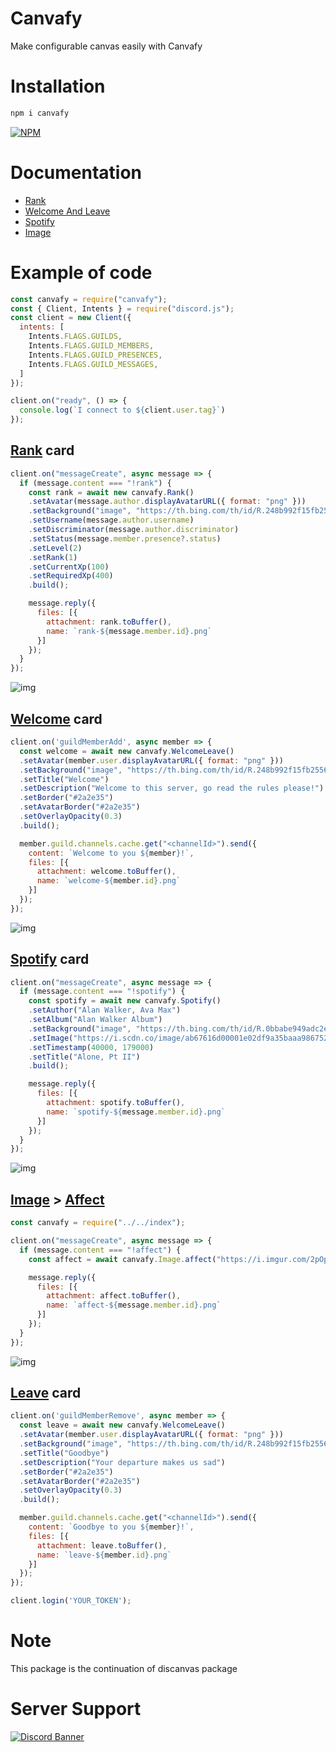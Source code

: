 # Canvafy
Make configurable canvas easily with Canvafy

# Installation
```sh
npm i canvafy
```

[![NPM](https://nodei.co/npm/canvafy.png)](https://nodei.co/npm/canvafy/)

# Documentation
* [Rank](https://github.com/squarfiuz/canvafy/blob/main/docs/Rank.md)
* [Welcome And Leave](https://github.com/squarfiuz/canvafy/blob/main/docs/WelcomeLeave.md)
* [Spotify](https://github.com/squarfiuz/canvafy/blob/main/docs/Spotify.md)
* [Image](https://github.com/squarfiuz/canvafy/blob/main/docs/Image.md)

# Example of code

```js
const canvafy = require("canvafy");
const { Client, Intents } = require("discord.js");
const client = new Client({
  intents: [
    Intents.FLAGS.GUILDS,
    Intents.FLAGS.GUILD_MEMBERS,
    Intents.FLAGS.GUILD_PRESENCES,
    Intents.FLAGS.GUILD_MESSAGES,
  ]
});

client.on("ready", () => {
  console.log(`I connect to ${client.user.tag}`)
});
```

<h2><a href="https://github.com/squarfiuz/canvafy/blob/main/docs/Rank.md">Rank</a> card</h2>

```js
client.on("messageCreate", async message => {
  if (message.content === "!rank") {
    const rank = await new canvafy.Rank()
    .setAvatar(message.author.displayAvatarURL({ format: "png" }))
    .setBackground("image", "https://th.bing.com/th/id/R.248b992f15fb255621fa51ee0ca0cecb?rik=K8hIsVFACWQ8%2fw&pid=ImgRaw&r=0")
    .setUsername(message.author.username)
    .setDiscriminator(message.author.discriminator)
    .setStatus(message.member.presence?.status)
    .setLevel(2)
    .setRank(1)
    .setCurrentXp(100)
    .setRequiredXp(400)
    .build();

    message.reply({
      files: [{
        attachment: rank.toBuffer(),
        name: `rank-${message.member.id}.png`
      }]
    });
  }
});
```

![img](https://i.imgur.com/Tw6Upk2.png)

<h2><a href="https://github.com/squarfiuz/canvafy/blob/main/docs/WelcomeLeave.md">Welcome</a> card</h2>

```js
client.on('guildMemberAdd', async member => {
  const welcome = await new canvafy.WelcomeLeave()
  .setAvatar(member.user.displayAvatarURL({ format: "png" }))
  .setBackground("image", "https://th.bing.com/th/id/R.248b992f15fb255621fa51ee0ca0cecb?rik=K8hIsVFACWQ8%2fw&pid=ImgRaw&r=0")
  .setTitle("Welcome")
  .setDescription("Welcome to this server, go read the rules please!")
  .setBorder("#2a2e35")
  .setAvatarBorder("#2a2e35")
  .setOverlayOpacity(0.3)
  .build();

  member.guild.channels.cache.get("<channelId>").send({
    content: `Welcome to you ${member}!`,
    files: [{
      attachment: welcome.toBuffer(),
      name: `welcome-${member.id}.png`
    }]
  });
});
```

![img](https://i.imgur.com/qiopaJc.png)

<h2><a href="https://github.com/squarfiuz/canvafy/blob/main/docs/Spotify.md">Spotify</a> card</h2>

```js
client.on("messageCreate", async message => {
  if (message.content === "!spotify") {
    const spotify = await new canvafy.Spotify()
    .setAuthor("Alan Walker, Ava Max")
    .setAlbum("Alan Walker Album")
    .setBackground("image", "https://th.bing.com/th/id/R.0bbabe949adc2ea6c853eddad2f38519?rik=jshX8YIYBDnF4w&pid=ImgRaw&r=0")
    .setImage("https://i.scdn.co/image/ab67616d00001e02df9a35baaa98675256b35177")
    .setTimestamp(40000, 179000)
    .setTitle("Alone, Pt II")
    .build();

    message.reply({
      files: [{
        attachment: spotify.toBuffer(),
        name: `spotify-${message.member.id}.png`
      }]
    });
  }
});
```

![img](https://i.imgur.com/RY6uXqZ.png)

<h2><a href="https://github.com/squarfiuz/canvafy/blob/main/docs/Image.md">Image</a> > <a href="https://github.com/squarfiuz/canvafy/blob/main/docs/Image.md#affect">Affect</a></h2>

```js
const canvafy = require("../../index");

client.on("messageCreate", async message => {
  if (message.content === "!affect") {
    const affect = await canvafy.Image.affect("https://i.imgur.com/2pOpPKf.png");

    message.reply({
      files: [{
        attachment: affect.toBuffer(),
        name: `affect-${message.member.id}.png`
      }]
    });
  }
});
```

![img](https://i.imgur.com/P6MgEGp.png)


<h2><a href="https://github.com/squarfiuz/canvafy/blob/main/docs/WelcomeLeave.md">Leave</a> card</h2>

```js
client.on('guildMemberRemove', async member => {
  const leave = await new canvafy.WelcomeLeave()
  .setAvatar(member.user.displayAvatarURL({ format: "png" }))
  .setBackground("image", "https://th.bing.com/th/id/R.248b992f15fb255621fa51ee0ca0cecb?rik=K8hIsVFACWQ8%2fw&pid=ImgRaw&r=0")
  .setTitle("Goodbye")
  .setDescription("Your departure makes us sad")
  .setBorder("#2a2e35")
  .setAvatarBorder("#2a2e35")
  .setOverlayOpacity(0.3)
  .build();

  member.guild.channels.cache.get("<channelId>").send({
    content: `Goodbye to you ${member}!`,
    files: [{
      attachment: leave.toBuffer(),
      name: `leave-${member.id}.png`
    }]
  });
});

client.login('YOUR_TOKEN');
```

# Note
This package is the continuation of discanvas package

# Server Support 
[![Discord Banner](https://discordapp.com/api/guilds/759432409400999967/widget.png?style=banner2)](https://discord.gg/SgfzZPckVT)
